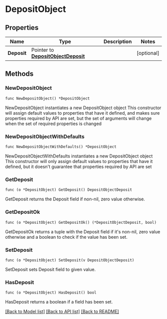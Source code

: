 # DepositObject

## Properties

Name | Type | Description | Notes
------------ | ------------- | ------------- | -------------
**Deposit** | Pointer to [**DepositObjectDeposit**](DepositObjectDeposit.md) |  | [optional] 

## Methods

### NewDepositObject

`func NewDepositObject() *DepositObject`

NewDepositObject instantiates a new DepositObject object
This constructor will assign default values to properties that have it defined,
and makes sure properties required by API are set, but the set of arguments
will change when the set of required properties is changed

### NewDepositObjectWithDefaults

`func NewDepositObjectWithDefaults() *DepositObject`

NewDepositObjectWithDefaults instantiates a new DepositObject object
This constructor will only assign default values to properties that have it defined,
but it doesn't guarantee that properties required by API are set

### GetDeposit

`func (o *DepositObject) GetDeposit() DepositObjectDeposit`

GetDeposit returns the Deposit field if non-nil, zero value otherwise.

### GetDepositOk

`func (o *DepositObject) GetDepositOk() (*DepositObjectDeposit, bool)`

GetDepositOk returns a tuple with the Deposit field if it's non-nil, zero value otherwise
and a boolean to check if the value has been set.

### SetDeposit

`func (o *DepositObject) SetDeposit(v DepositObjectDeposit)`

SetDeposit sets Deposit field to given value.

### HasDeposit

`func (o *DepositObject) HasDeposit() bool`

HasDeposit returns a boolean if a field has been set.


[[Back to Model list]](../README.md#documentation-for-models) [[Back to API list]](../README.md#documentation-for-api-endpoints) [[Back to README]](../README.md)



